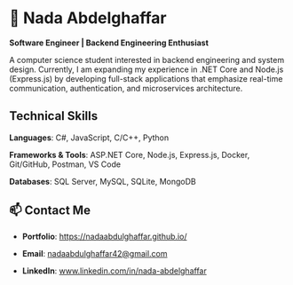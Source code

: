 # 👋 Nada Abdelghaffar
**Software Engineer | Backend Engineering Enthusiast**

A computer science student interested in backend engineering and system design. Currently, I am expanding my experience in .NET Core and Node.js (Express.js) by developing full-stack applications that emphasize real-time communication, authentication, and microservices architecture.

## Technical Skills

**Languages**: C#, JavaScript, C/C++, Python 

**Frameworks & Tools**: ASP.NET Core, Node.js, Express.js,  Docker, Git/GitHub, Postman, VS Code 

**Databases**: SQL Server, MySQL, SQLite, MongoDB

## 📫 Contact Me

+ **Portfolio**: https://nadaabdulghaffar.github.io/

+ **Email**: nadaabdulghaffar42@gmail.com

+ **LinkedIn**: www.linkedin.com/in/nada-abdelghaffar
<!--
**nadaabdulghaffar/nadaabdulghaffar** is a ✨ _special_ ✨ repository because its `README.md` (this file) appears on your GitHub profile.

Here are some ideas to get you started:

- 🔭 I’m currently working on ...
- 🌱 I’m currently learning ...
- 👯 I’m looking to collaborate on ...
- 🤔 I’m looking for help with ...
- 💬 Ask me about ...
- 📫 How to reach me: ...
- 😄 Pronouns: ...
- ⚡ Fun fact: ...
-->
